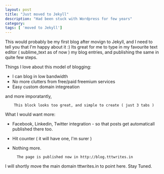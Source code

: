```yaml
---
layout: post
title: "Just moved to Jekyll"
description: "Had been stuck with Wordpress for few years"
category: 
tags: [ 'moved to Jekyll']
---
```


This would probably be my first blog after movign to Jekyll, and I need to tell you that I'm happy about it :) Its great for me to type in my favourite text editor ( sublime_text as of now ) my blog entries, and publishing the same in quite few steps. 



Things I love about this model of blogging: 
* I can blog in low bandwidth 
* No more clutters from free/paid freemium services 
* Easy custom domain integreation 

and more imporatantly, 
		
		This block looks too great, and simple to create ( just 3 tabs )

What I would want more: 
* Facebook, Linkedin, Twitter integration - so that posts get automaticall published there too. 
* Hit counter ( it will have one, I'm surer )
* Nothing more. 

		The page is published now in http://blog.tttwrites.in 

I will shortly move the main domain tttwrites.in to point here. Stay Tuned. 

